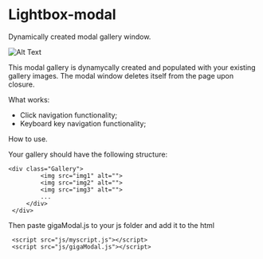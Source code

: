 # Lightbox-modal
Dynamically created modal gallery window.

![Alt Text](https://media.giphy.com/media/vFKqnCdLPNOKc/giphy.gif)

This modal gallery is dynamycally created and populated with your existing gallery images.
The modal window deletes itself from the page upon closure.

What works:

- Click navigation functionality;
- Keyboard key navigation functionality;

How to use.

Your gallery should have the following structure:

 ```
 <div class="Gallery">
          <img src="img1" alt="">
          <img src="img2" alt="">
          <img src="img3" alt="">
          ...
      </div>
  </div>
```

Then paste gigaModal.js to your js folder and add it to the html 

 ```
  <script src="js/myscript.js"></script>
  <script src="js/gigaModal.js"></script>
  ```
